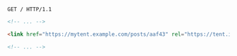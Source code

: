 ```text
GET / HTTP/1.1
```

```html
<!-- ... -->

<link href="https://mytent.example.com/posts/aaf43" rel="https://tent.io/rels/meta-post"/>

<!-- ... -->
```
